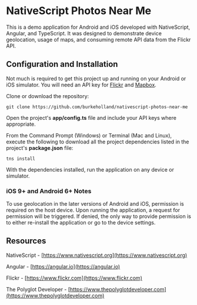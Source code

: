 # NativeScript Photos Near Me

This is a demo application for Android and iOS developed with NativeScript, Angular, and TypeScript.  It was designed to demonstrate device geolocation, usage of maps, and consuming remote API data from the Flickr API.

## Configuration and Installation

Not much is required to get this project up and running on your Android or iOS simulator.  You will need an API key for [Flickr](https://www.flickr.com) and [Mapbox](https://www.mapbox.com).

Clone or download the repository:

```
git clone https://github.com/burkeholland/nativescript-photos-near-me
```

Open the project's **app/config.ts** file and include your API keys where appropriate.

From the Command Prompt (Windows) or Terminal (Mac and Linux), execute the following to download all the project dependencies listed in the project's **package.json** file:

```
tns install
```

With the dependencies installed, run the application on any device or simulator.

### iOS 9+ and Android 6+ Notes

To use geolocation in the later versions of Android and iOS, permission is required on the host device.  Upon running the application, a request for permission will be triggered.  If denied, the only way to provide permission is to either re-install the application or go to the device settings.

## Resources

NativeScript - [https://www.nativescript.org](https://www.nativescript.org)

Angular - [https://angular.io](https://angular.io)

Flickr - [https://www.flickr.com](https://www.flickr.com)

The Polyglot Developer - [https://www.thepolyglotdeveloper.com](https://www.thepolyglotdeveloper.com)